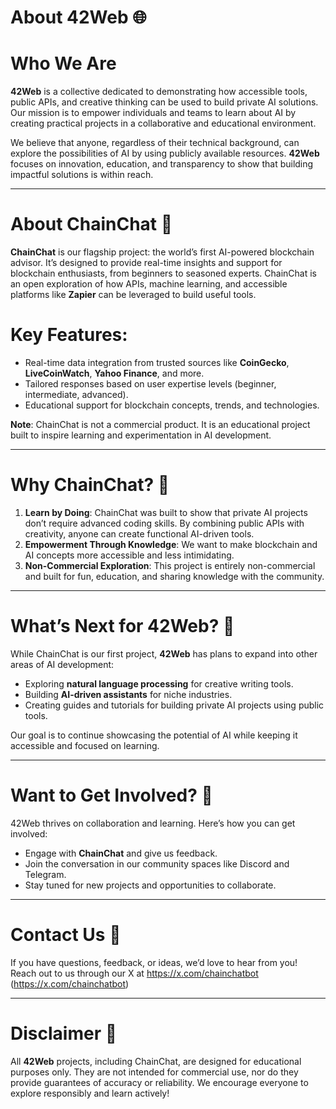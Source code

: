 # About 42Web 🌐

# Who We Are
**42Web** is a collective dedicated to demonstrating how accessible tools, public APIs, and creative thinking can be used to build private AI solutions. Our mission is to empower individuals and teams to learn about AI by creating practical projects in a collaborative and educational environment.

We believe that anyone, regardless of their technical background, can explore the possibilities of AI by using publicly available resources. **42Web** focuses on innovation, education, and transparency to show that building impactful solutions is within reach.

---

# About ChainChat 🤖

**ChainChat** is our flagship project: the world’s first AI-powered blockchain advisor. It’s designed to provide real-time insights and support for blockchain enthusiasts, from beginners to seasoned experts. ChainChat is an open exploration of how APIs, machine learning, and accessible platforms like **Zapier** can be leveraged to build useful tools.

# Key Features:
- Real-time data integration from trusted sources like **CoinGecko**, **LiveCoinWatch**, **Yahoo Finance**, and more.
- Tailored responses based on user expertise levels (beginner, intermediate, advanced).
- Educational support for blockchain concepts, trends, and technologies.

**Note**: ChainChat is not a commercial product. It is an educational project built to inspire learning and experimentation in AI development.

---

# Why ChainChat? 🤔

1. **Learn by Doing**: ChainChat was built to show that private AI projects don’t require advanced coding skills. By combining public APIs with creativity, anyone can create functional AI-driven tools.
2. **Empowerment Through Knowledge**: We want to make blockchain and AI concepts more accessible and less intimidating.
3. **Non-Commercial Exploration**: This project is entirely non-commercial and built for fun, education, and sharing knowledge with the community.

---

# What’s Next for 42Web? 🚀

While ChainChat is our first project, **42Web** has plans to expand into other areas of AI development:
- Exploring **natural language processing** for creative writing tools.
- Building **AI-driven assistants** for niche industries.
- Creating guides and tutorials for building private AI projects using public tools.

Our goal is to continue showcasing the potential of AI while keeping it accessible and focused on learning.

---

# Want to Get Involved? 🤝

42Web thrives on collaboration and learning. Here’s how you can get involved:
- Engage with **ChainChat** and give us feedback.
- Join the conversation in our community spaces like Discord and Telegram.
- Stay tuned for new projects and opportunities to collaborate.

---

# Contact Us 📩

If you have questions, feedback, or ideas, we’d love to hear from you! Reach out to us through our X at https://x.com/chainchatbot (https://x.com/chainchatbot)

---

# Disclaimer 📜
All **42Web** projects, including ChainChat, are designed for educational purposes only. They are not intended for commercial use, nor do they provide guarantees of accuracy or reliability. We encourage everyone to explore responsibly and learn actively!
